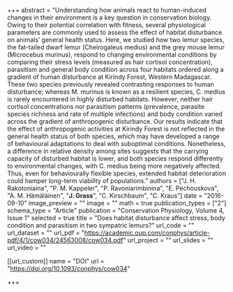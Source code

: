 +++
abstract = "Understanding how animals react to human-induced changes in their environment is a key question in conservation biology. Owing to their potential correlation with fitness, several physiological parameters are commonly used to assess the effect of habitat disturbance on animals’ general health status. Here, we studied how two lemur species, the fat-tailed dwarf lemur (Cheirogaleus medius) and the grey mouse lemur (Microcebus murinus), respond to changing environmental conditions by comparing their stress levels (measured as hair cortisol concentration), parasitism and general body condition across four habitats ordered along a gradient of human disturbance at Kirindy Forest, Western Madagascar. These two species previously revealed contrasting responses to human disturbance; whereas M. murinus is known as a resilient species, C. medius is rarely encountered in highly disturbed habitats. However, neither hair cortisol concentrations nor parasitism patterns (prevalence, parasite species richness and rate of multiple infections) and body condition varied across the gradient of anthropogenic disturbance. Our results indicate that the effect of anthropogenic activities at Kirindy Forest is not reflected in the general health status of both species, which may have developed a range of behavioural adaptations to deal with suboptimal conditions. Nonetheless, a difference in relative density among sites suggests that the carrying capacity of disturbed habitat is lower, and both species respond differently to environmental changes, with C. medius being more negatively affected. Thus, even for behaviourally flexible species, extended habitat deterioration could hamper long-term viability of populations."
authors = ["J. H. Rakotoniaina", "P. M. Kappeler", "P. Ravoniarimbinina", "E. Pechouskova", "A. M. Hämäläinen", "**J. Grass**", "C. Kirschbaum", "C. Kraus"]
date = "2016-09-10"
image_preview = ""
image = ""
math = true
publication_types = ["2"]
schema_type = "Article"
publication = "Conservation Physiology, Volume 4, Issue 1"
selected = true
title = "Does habitat disturbance affect stress, body condition and parasitism in two sympatric lemurs?"
url_code = ""
url_dataset = ""
url_pdf = "https://academic.oup.com/conphys/article-pdf/4/1/cow034/24563008/cow034.pdf"
url_project = ""
url_slides = ""
url_video = ""

[[url_custom]]
name = "DOI"
url = "https://doi.org/10.1093/conphys/cow034"

+++
